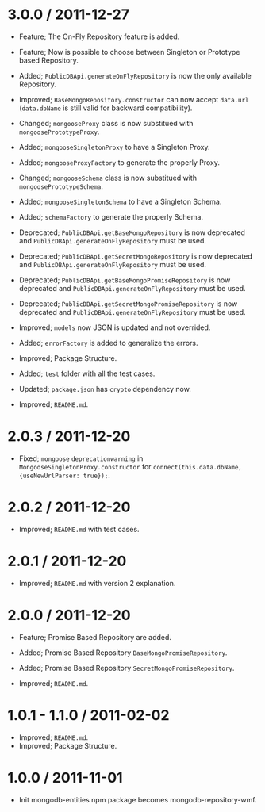 3.0.0 / 2011-12-27
===================

  * Feature; The On-Fly Repository feature is added.
  * Feature; Now is possible to choose between Singleton or Prototype based Repository.

  * Added; `PublicDBApi.generateOnFlyRepository` is now the only available Repository.
  * Improved; `BaseMongoRepository.constructor` can now accept `data.url` (`data.dbName` is still valid for backward compatibility).
  * Changed; `mongooseProxy` class is now substitued with `mongoosePrototypeProxy`.
  * Added; `mongooseSingletonProxy` to have a Singleton Proxy.
  * Added; `mongooseProxyFactory` to generate the properly Proxy.
  * Changed; `mongooseSchema` class is now substitued with `mongoosePrototypeSchema`.
  * Added; `mongooseSingletonSchema` to have a Singleton Schema.
  * Added; `schemaFactory` to generate the properly Schema.
  * Deprecated; `PublicDBApi.getBaseMongoRepository` is now deprecated and `PublicDBApi.generateOnFlyRepository` must be used.
  * Deprecated; `PublicDBApi.getSecretMongoRepository` is now deprecated and `PublicDBApi.generateOnFlyRepository` must be used.
  * Deprecated; `PublicDBApi.getBaseMongoPromiseRepository` is now deprecated and `PublicDBApi.generateOnFlyRepository` must be used.
  * Deprecated; `PublicDBApi.getSecretMongoPromiseRepository` is now deprecated and `PublicDBApi.generateOnFlyRepository` must be used.
  * Improved;  `models` now JSON is updated and not overrided.
  * Added; `errorFactory` is added to generalize the errors.
  * Improved; Package Structure.
  * Added; `test` folder with all the test cases.
  * Updated; `package.json` has `crypto` dependency now.
  * Improved; `README.md`.

2.0.3 / 2011-12-20
===================

  * Fixed; `mongoose` `deprecationwarning` in `MongooseSingletonProxy.constructor` for `connect(this.data.dbName, {useNewUrlParser: true});`.

2.0.2 / 2011-12-20
===================

  * Improved; `README.md` with test cases.

2.0.1 / 2011-12-20
===================

  * Improved; `README.md` with version 2 explanation.

2.0.0 / 2011-12-20
===================

  * Feature; Promise Based Repository are added.

  * Added; Promise Based Repository `BaseMongoPromiseRepository`.
  * Added; Promise Based Repository `SecretMongoPromiseRepository`.
  * Improved; `README.md`.

1.0.1 - 1.1.0 / 2011-02-02
==================

  * Improved; `README.md`.
  * Improved; Package Structure.

1.0.0 / 2011-11-01
==================

  * Init mongodb-entities npm package becomes mongodb-repository-wmf.